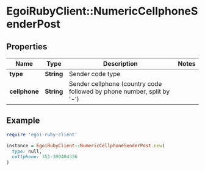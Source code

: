 # EgoiRubyClient::NumericCellphoneSenderPost

## Properties

| Name | Type | Description | Notes |
| ---- | ---- | ----------- | ----- |
| **type** | **String** | Sender code type |  |
| **cellphone** | **String** | Sender cellphone (country code followed by phone number, split by &#39;-&#39;) |  |

## Example

```ruby
require 'egoi-ruby-client'

instance = EgoiRubyClient::NumericCellphoneSenderPost.new(
  type: null,
  cellphone: 351-300404336
)
```

